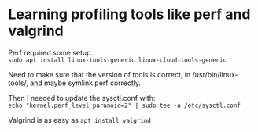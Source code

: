 # Learning profiling tools like perf and valgrind

Perf required some setup.  
```sudo apt install linux-tools-generic linux-cloud-tools-generic```  


Need to make sure that the version of tools is correct, in /usr/bin/linux-tools/, and maybe symlink perf correctly.

Then I needed to update the sysctl.conf with:  
```echo "kernel.perf_level_paranoid=2" | sudo tee -a /etc/sysctl.conf```


Valgrind is as easy as ```apt install valgrind```

